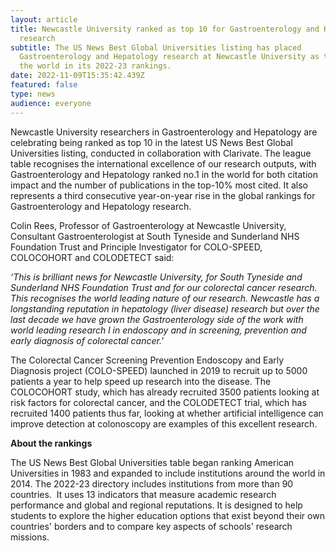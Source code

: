 ```yaml
---
layout: article
title: Newcastle University ranked as top 10 for Gastroenterology and Hepatology
  research
subtitle: The US News Best Global Universities listing has placed
  Gastroenterology and Hepatology research at Newcastle University as top 10 in
  the world in its 2022-23 rankings.
date: 2022-11-09T15:35:42.439Z
featured: false
type: news
audience: everyone
---
```

Newcastle University researchers in Gastroenterology and Hepatology are celebrating being ranked as top 10 in the latest US News Best Global Universities listing, conducted in collaboration with Clarivate. The league table recognises the international excellence of our research outputs, with Gastroenterology and Hepatology ranked no.1 in the world for both citation impact and the number of publications in the top-10% most cited. It also represents a third consecutive year-on-year rise in the global rankings for Gastroenterology and Hepatology research.

Colin Rees, Professor of Gastroenterology at Newcastle University, Consultant Gastroenterologist at South Tyneside and Sunderland NHS Foundation Trust and Principle Investigator for COLO-SPEED, COLOCOHORT and COLODETECT said:

*‘This is brilliant news for Newcastle University, for South Tyneside and Sunderland NHS  Foundation Trust and for our colorectal cancer research.  This recognises the world leading nature of our research. Newcastle has a longstanding reputation in hepatology (liver disease) research but over the last decade we have grown the Gastroenterology side of the work with world leading research l in endoscopy and in screening, prevention and early diagnosis of colorectal cancer.'*

The Colorectal Cancer Screening Prevention Endoscopy and Early Diagnosis project (COLO-SPEED) launched in 2019 to recruit up to 5000 patients a year to help speed up research into the disease. The COLOCOHORT study, which has already recruited 3500 patients looking at risk factors for colorectal cancer, and the COLODETECT trial, which has recruited 1400 patients thus far, looking at whether artificial intelligence can improve detection at colonoscopy are examples of this excellent research. 

**About the rankings**

The US News Best Global Universities table began ranking American Universities in 1983 and expanded to include institutions around the world in 2014. The 2022-23 directory includes institutions from more than 90 countries.  It uses 13 indicators that measure academic research performance and global and regional reputations. It is designed to help students to explore the higher education options that exist beyond their own countries' borders and to compare key aspects of schools' research missions.